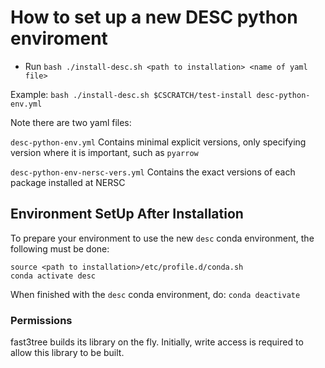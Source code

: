# How to set up a new DESC python enviroment

* Run `bash ./install-desc.sh <path to installation> <name of yaml file>`

Example:  `bash ./install-desc.sh $CSCRATCH/test-install desc-python-env.yml`

Note there are two yaml files: 

`desc-python-env.yml` Contains minimal explicit versions, only specifying version where it is important, such as `pyarrow`

`desc-python-env-nersc-vers.yml` Contains the exact versions of each package installed at NERSC

## Environment SetUp After Installation

To prepare your environment to use the new `desc` conda environment, the following must be done:

```
source <path to installation>/etc/profile.d/conda.sh
conda activate desc
```

When finished with the `desc` conda environment, do:  `conda deactivate`

### Permissions
fast3tree builds its library on the fly.  Initially, write access is required to allow this library to be built.
